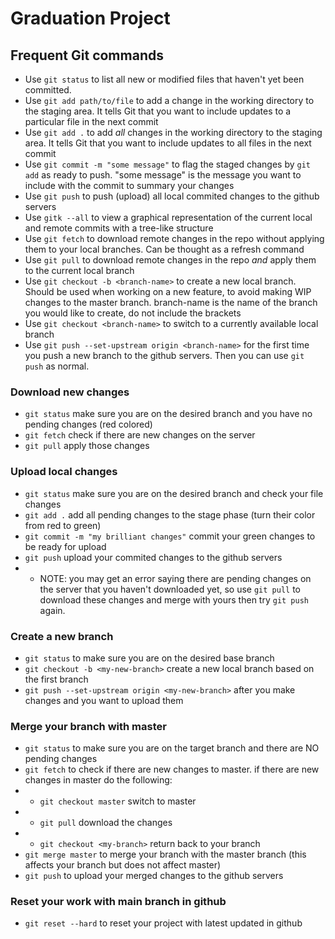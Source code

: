# Graduation Project

## Frequent Git commands
* Use `git status` to list all new or modified files that haven't yet been committed.
* Use `git add path/to/file` to add a change in the working directory to the staging area. It tells Git that you want to include updates to a particular file in the next commit
* Use `git add .` to add *all* changes in the working directory to the staging area. It tells Git that you want to include updates to all files in the next commit
* Use `git commit -m "some message"` to flag the staged changes by `git add` as ready to push. "some message" is the message you want to include with the commit to summary your changes
* Use `git push` to push (upload) all local commited changes to the github servers 
* Use `gitk --all` to view a graphical representation of the current local and remote commits with a tree-like structure
* Use `git fetch` to download remote changes in the repo without applying them to your local branches. Can be thought as a refresh command
* Use `git pull` to download remote changes in the repo *and* apply them to the current local branch
* Use `git checkout -b <branch-name>` to create a new local branch. Should be used when working on a new feature, to avoid making WIP changes to the master branch. branch-name is the name of the branch you would like to create, do not include the brackets
* Use `git checkout <branch-name>` to switch to a currently available local branch
* Use `git push --set-upstream origin <branch-name>` for the first time you push a new branch to the github servers. Then you can use `git push` as normal.

### Download new changes
* `git status` make sure you are on the desired branch and you have no pending changes (red colored)
* `git fetch` check if there are new changes on the server
* `git pull` apply those changes

### Upload local changes
* `git status` make sure you are on the desired branch and check your file changes
* `git add .` add all pending changes to the stage phase (turn their color from red to green)
* `git commit -m "my brilliant changes"` commit your green changes to be ready for upload
* `git push` upload your commited changes to the github servers
* * NOTE: you may get an error saying there are pending changes on the server that you haven't downloaded yet, so use `git pull` to download these changes and merge with yours then try `git push` again.

### Create a new branch
* `git status` to make sure you are on the desired base branch
* `git checkout -b <my-new-branch>` create a new local branch based on the first branch
* `git push --set-upstream origin <my-new-branch>` after you make changes and you want to upload them

### Merge your branch with master
* `git status` to make sure you are on the target branch and there are NO pending changes
* `git fetch` to check if there are new changes to master. if there are new changes in master do the following:
* * `git checkout master` switch to master
* * `git pull` download the changes
* * `git checkout <my-branch>` return back to your branch
* `git merge master` to merge your branch with the master branch (this affects your branch but does not affect master)
* `git push` to upload your merged changes to the github servers

### Reset your work with main branch in github
* `git reset --hard` to reset your project with latest updated in github




